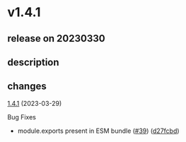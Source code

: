 # v1.4.1

## release on 20230330
## description
## changes
<a href="https://github.com/stoplightio/spectral-owasp-ruleset/compare/v1.4.0...v1.4.1">1.4.1</a> (2023-03-29)

Bug Fixes

* module.exports present in ESM bundle (<a href="https://github.com/stoplightio/spectral-owasp-ruleset/issues/39" data-hovercard-type="pull_request" data-hovercard-url="/stoplightio/spectral-owasp-ruleset/pull/39/hovercard">#39</a>) (<a href="https://github.com/stoplightio/spectral-owasp-ruleset/commit/d27fcbd82beaf95dd6cac51b4d003d52eb8bda15">d27fcbd</a>)

